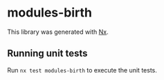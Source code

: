 # modules-birth

This library was generated with [Nx](https://nx.dev).

## Running unit tests

Run `nx test modules-birth` to execute the unit tests.
